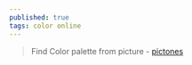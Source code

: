 ```yaml
---
published: true
tags: color online
---
```

> Find Color  palette from picture - [pictones](https://pictones.firebaseapp.com/)
